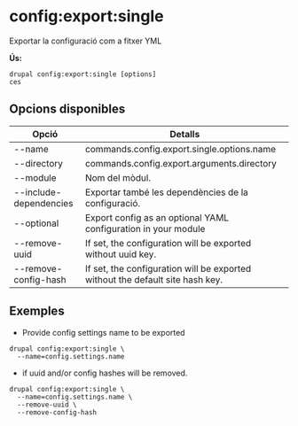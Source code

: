 # config:export:single
Exportar la configuració com a fitxer YML

**Ús:**
```
drupal config:export:single [options]
ces
```

## Opcions disponibles
Opció | Detalls
-------|-------------
--name | commands.config.export.single.options.name
--directory | commands.config.export.arguments.directory
--module | Nom del mòdul.
--include-dependencies | Exportar també les dependències de la configuració.
--optional | Export config as an optional YAML configuration in your module
--remove-uuid | If set, the configuration will be exported without uuid key.
--remove-config-hash | If set, the configuration will be exported without the default site hash key.

## Exemples
* Provide config settings name to be exported
```
drupal config:export:single \
  --name=config.settings.name
```
* if uuid and/or config hashes will be removed.
```
drupal config:export:single \
  --name=config.settings.name \
  --remove-uuid \
  --remove-config-hash
```
